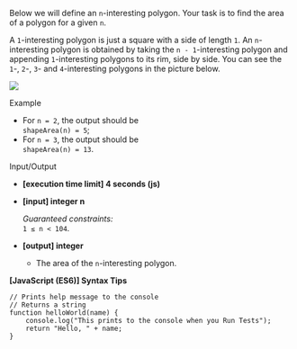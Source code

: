Below we will define an `n`\-interesting polygon. Your task is to find the area
of a polygon for a given `n`.

A `1`\-interesting polygon is just a square with a side of length `1`. An
`n`\-interesting polygon is obtained by taking the `n - 1`\-interesting polygon
and appending `1`\-interesting polygons to its rim, side by side. You can see
the `1`\-, `2`\-, `3`\- and `4`\-interesting polygons in the picture below.

![](https://codesignal.s3.amazonaws.com/tasks/shapeArea/img/area.png?_tm=1582090003453)

Example

- For `n = 2`, the output should be  
  `shapeArea(n) = 5`;
- For `n = 3`, the output should be  
  `shapeArea(n) = 13`.

Input/Output

- **\[execution time limit\] 4 seconds (js)**

- **\[input\] integer n**

  _Guaranteed constraints:_  
  `1 ≤ n < 104`.

- **\[output\] integer**

  - The area of the `n`\-interesting polygon.

**\[JavaScript (ES6)\] Syntax Tips**

    // Prints help message to the console
    // Returns a string
    function helloWorld(name) {
        console.log("This prints to the console when you Run Tests");
        return "Hello, " + name;
    }
